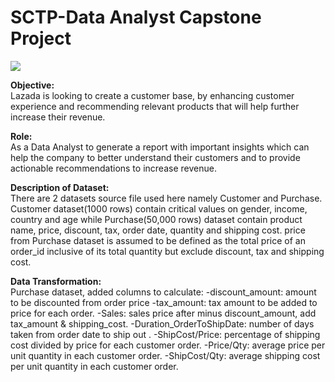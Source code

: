 # SCTP-Data Analyst Capstone Project

![](https://i.imgur.com/0IXxrQ5.png)

**Objective:**  
Lazada is looking to create a customer base, by enhancing customer experience and recommending relevant products that will help further increase their revenue.

**Role:**  
As a Data Analyst to generate a report with important insights which can help the company to better understand their customers and to provide actionable recommendations to increase revenue.

**Description of Dataset:**  
There are 2 datasets source file used here namely Customer and Purchase.  Customer dataset(1000 rows) contain critical values on gender, income, country and age while Purchase(50,000 rows) dataset contain product name, price, discount, tax, order date, quantity and shipping cost. price from Purchase dataset is assumed to be defined as the total price of an order_id inclusive of its total quantity but exclude discount, tax and shipping cost.

**Data Transformation:**  
Purchase dataset, added columns to calculate:
-discount_amount: 		      amount to be discounted from order price
-tax_amount: 			          tax amount to be added to price for each order.
-Sales: 				            sales price after minus discount_amount, add tax_amount & shipping_cost.
-Duration_OrderToShipDate: 	number of days taken from order date to ship out .
-ShipCost/Price: 		        percentage of shipping cost divided by price for each customer order.
-Price/Qty:			            average price per unit quantity in each customer order.
-ShipCost/Qty:			        average shipping cost per unit quantity in each customer order.
